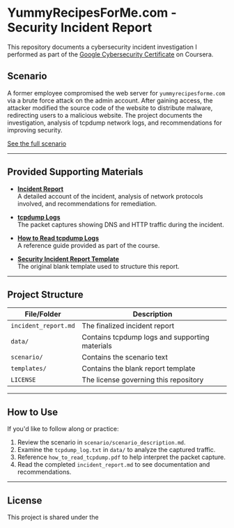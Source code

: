 # YummyRecipesForMe.com - Security Incident Report

This repository documents a cybersecurity incident investigation I performed as part of the [Google Cybersecurity Certificate](https://www.coursera.org/professional-certificates/google-cybersecurity) on Coursera.

## Scenario

A former employee compromised the web server for `yummyrecipesforme.com` via a brute force attack on the admin account. After gaining access, the attacker modified the source code of the website to distribute malware, redirecting users to a malicious website. The project documents the investigation, analysis of tcpdump network logs, and recommendations for improving security.

[See the full scenario](scenario/scenario_description.md)

---

## Provided Supporting Materials

- **[Incident Report](incident_report.md)**  
  A detailed account of the incident, analysis of network protocols involved, and recommendations for remediation.

- **[tcpdump Logs](data/tcpdump_log.txt)**  
  The packet captures showing DNS and HTTP traffic during the incident.

- **[How to Read tcpdump Logs](data/how_to_read_tcpdump.pdf)**  
  A reference guide provided as part of the course.

- **[Security Incident Report Template](templates/security_incident_report_template.md)**  
  The original blank template used to structure this report.

---

## Project Structure

| File/Folder | Description |
|-------------|-------------|
| `incident_report.md` | The finalized incident report |
| `data/` | Contains tcpdump logs and supporting materials |
| `scenario/` | Contains the scenario text |
| `templates/` | Contains the blank report template |
| `LICENSE` | The license governing this repository |

---

## How to Use

If you'd like to follow along or practice:
1. Review the scenario in `scenario/scenario_description.md`.
2. Examine the `tcpdump_log.txt` in `data/` to analyze the captured traffic.
3. Reference `how_to_read_tcpdump.pdf` to help interpret the packet capture.
4. Read the completed `incident_report.md` to see documentation and recommendations.

---

## License

This project is shared under the 

